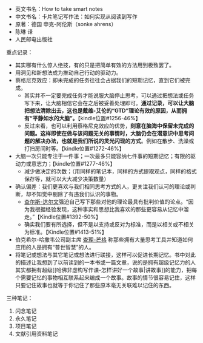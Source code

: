 - 英文书名：How to take smart notes
- 中文书名：卡片笔记写作法：如何实现从阅读到写作
- 原著：德国 申克-阿伦斯（sonke ahrens）
- 陈琳 译
- 人民邮电出版社

重点记录：

- 其实哪有什么惊人绝技，有的只是把简单有效的方法用到极致罢了。
- 用洞见和新想法成为推动自己行动的驱动力。
- 蔡格尼克效应：即未完成的任务往往会占据我们的短期记忆，直到它们被完成。
	- 其实并不一定要完成任务才能说服大脑停止思考，可以通过把想法或任务写下来，让大脑相信它会在之后被妥善处理即可。**通过记录，可以让大脑把想法清除出去，这也是戴维-艾伦的“GTD”理论有效的原因，从而拥有“平静如水的大脑”。**【kindle位置#1256-46%】
	- 反过来看，也可以利用蔡格尼克效应的优势，**刻意在脑海中保留未完成的问题。这样即使在做与该问题无关的事情时，大脑仍会在潜意识中思考问题的解决办法，也就是我们所说的灵光闪现的方式**。例如在散步、洗澡或打扫房间时等。【kindle位置#1272-46%】
- 大脑一次只能专注于一件事；一次最多只能容纳七件事的短期记忆；有限的驱动力或意志力；【kindle位置#1277-46%】
	- 减少做决定的次数；（用同样的笔记本，同样的方式提取观点，同样的格式保存等，就可以大大减少决策数量）
- 确认偏差：我们更喜欢与我们相同思考方式的人，更关注我们认可的理论或判断，却不知觉中剔除了有违我们认识的事物。
	- [查尔斯-达尔文](https://baike.baidu.com/item/查尔斯·罗伯特·达尔文/82699)强迫自己写下那些对他的理论最具有批判价值的论点。“因为我根据经验发现，这种事实和思想比我喜欢的那些更容易从记忆中溜走。”【Kindle位置#1392-50%】
	- 确实我们要有所选择，但不是以支持或反对为标准，而是以相关或不相关为标准。【Kindle位置#1413-51%】
- 伯克希尔-哈撒韦公司副主席 [查理-芒格](https://baike.baidu.com/item/查理·芒格/4325934) 称那些拥有大量思考工具并知道如何应用的人是拥有“普世智慧”的人。
- 将笔记或想法与其它笔记或想法进行联接，这样可以促进长期记忆。书中对此的描述让我想到了以前读到的一本书或一篇文章，说的是拥有超级记忆力的人其实都拥有超级[[哈佛非虚构写作课-怎样讲好一个故事|讲故事]]的能力，把每个需要记忆的事物相互联系起来编成一个故事。故事的情节很容易记住，这样只要记住故事也就等于你记住了那些原本毫无关联难以记住的东西。

三种笔记：
1. 闪念笔记
2. 永久笔记
3. 项目笔记
4. 文献引用资料笔记